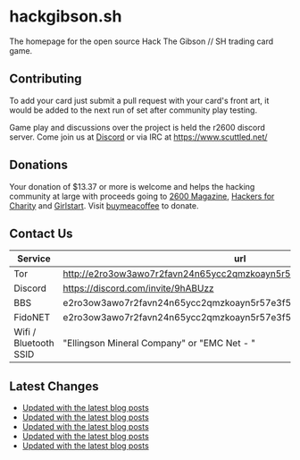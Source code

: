 # hackgibson.sh
The homepage for the open source Hack The Gibson // SH trading card game.


## Contributing

To add your card just submit a pull request with your card's front art, it would be added to the next run of set after community play testing.

Game play and discussions over the project is held the r2600 discord server. Come join us at [Discord](https://discord.com/invite/9hABUzz) or via IRC at https://www.scuttled.net/


## Donations

Your donation of $13.37 or more is welcome and helps the hacking community at large with proceeds going to [2600 Magazine](https://2600.com/), [Hackers for Charity](https://hackersforcharity.org) and [Girlstart](https://girlstart.org).  Visit [buymeacoffee](https://www.buymeacoffee.com/hackgibson.sh) to donate.


## Contact Us

Service | url
-|-
Tor | http://e2ro3ow3awo7r2favn24n65ycc2qmzkoayn5r57e3f56nvjwdcgg32ad.onion
Discord | https://discord.com/invite/9hABUzz
BBS | e2ro3ow3awo7r2favn24n65ycc2qmzkoayn5r57e3f56nvjwdcgg32ad.onion:23
FidoNET | e2ro3ow3awo7r2favn24n65ycc2qmzkoayn5r57e3f56nvjwdcgg32ad.onion:24554
Wifi / Bluetooth SSID | "Ellingson Mineral Company" or "EMC Net - <fidonet address>"

## Latest Changes
<!-- BLOG-POST-LIST:START -->
- [Updated with the latest blog posts](https://github.com/DFW2600/hackgibson.sh/commit/e9b22d084b6efc426c9ebbd3b4acf904c2cab56b)
- [Updated with the latest blog posts](https://github.com/DFW2600/hackgibson.sh/commit/dbe1f0950b74fefde76bdc67c0abf7be39ec33f2)
- [Updated with the latest blog posts](https://github.com/DFW2600/hackgibson.sh/commit/1afec8cee77936846a893ffd1818894f2e792391)
- [Updated with the latest blog posts](https://github.com/DFW2600/hackgibson.sh/commit/17741d1ba78b7eb341824e8d7a82b4bf57b0f608)
- [Updated with the latest blog posts](https://github.com/DFW2600/hackgibson.sh/commit/4b44f27f70186b43ffed1577936a6b032a1a1b21)
<!-- BLOG-POST-LIST:END -->

